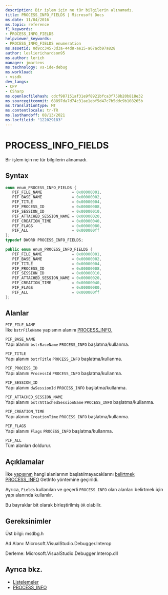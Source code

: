 ```yaml
---
description: Bir işlem için ne tür bilgilerin alınamadı.
title: PROCESS_INFO_FIELDS | Microsoft Docs
ms.date: 11/04/2016
ms.topic: reference
f1_keywords:
- PROCESS_INFO_FIELDS
helpviewer_keywords:
- PROCESS_INFO_FIELDS enumeration
ms.assetid: 0d9cc345-3d3a-44d8-ae15-a67acb97a828
author: leslierichardson95
ms.author: lerich
manager: jmartens
ms.technology: vs-ide-debug
ms.workload:
- vssdk
dev_langs:
- CPP
- CSharp
ms.openlocfilehash: cdcf987151af31e9f8921bfca3f758b20b818e32
ms.sourcegitcommit: 68897da7d74c31ae1ebf5d47c7b5ddc9b108265b
ms.translationtype: MT
ms.contentlocale: tr-TR
ms.lasthandoff: 08/13/2021
ms.locfileid: "122029183"
---
```

# <a name="process_info_fields"></a>PROCESS_INFO_FIELDS
Bir işlem için ne tür bilgilerin alınamadı.

## <a name="syntax"></a>Syntax

```cpp
enum enum_PROCESS_INFO_FIELDS { 
   PIF_FILE_NAME             = 0x00000001,
   PIF_BASE_NAME             = 0x00000002,
   PIF_TITLE                 = 0x00000004,
   PIF_PROCESS_ID            = 0x00000008,
   PIF_SESSION_ID            = 0x00000010,
   PIF_ATTACHED_SESSION_NAME = 0x00000020,
   PIF_CREATION_TIME         = 0x00000040,
   PIF_FLAGS                 = 0x00000080,
   PIF_ALL                   = 0x000000ff
};
typedef DWORD PROCESS_INFO_FIELDS;
```

```csharp
public enum enum_PROCESS_INFO_FIELDS { 
   PIF_FILE_NAME             = 0x00000001,
   PIF_BASE_NAME             = 0x00000002,
   PIF_TITLE                 = 0x00000004,
   PIF_PROCESS_ID            = 0x00000008,
   PIF_SESSION_ID            = 0x00000010,
   PIF_ATTACHED_SESSION_NAME = 0x00000020,
   PIF_CREATION_TIME         = 0x00000040,
   PIF_FLAGS                 = 0x00000080,
   PIF_ALL                   = 0x000000ff
};
```

## <a name="fields"></a>Alanlar
 `PIF_FILE_NAME`\
 İlke `bstrFileName` yapısının alanını [PROCESS_INFO.](../../../extensibility/debugger/reference/process-info.md)

 `PIF_BASE_NAME`\
 Yapı alanını `bstrBaseName` `PROCESS_INFO` başlatma/kullanma.

 `PIF_TITLE`\
 Yapı alanını `bstrTitle` `PROCESS_INFO` başlatma/kullanma.

 `PIF_PROCESS_ID`\
 Yapı alanını `ProcessId` `PROCESS_INFO` başlatma/kullanma.

 `PIF_SESSION_ID`\
 Yapı alanını `dwSessionId` `PROCESS_INFO` başlatma/kullanma.

 `PIF_ATTACHED_SESSION_NAME`\
 Yapı alanını `bstrAttachedSessionName` `PROCESS_INFO` başlatma/kullanma.

 `PIF_CREATION_TIME`\
 Yapı alanını `CreationTime` `PROCESS_INFO` başlatma/kullanma.

 `PIF_FLAGS`\
 Yapı alanını `Flags` `PROCESS_INFO` başlatma/kullanma.

 `PIF_ALL`\
 Tüm alanları doldurur.

## <a name="remarks"></a>Açıklamalar
 İlke [yapısının](../../../extensibility/debugger/reference/idebugprocess2-getinfo.md) hangi alanlarının başlatılmayacaklarını [belirtmek PROCESS_INFO](../../../extensibility/debugger/reference/process-info.md) GetInfo yöntemine geçirildi.

 Ayrıca, `Fields` kullanılan ve geçerli `PROCESS_INFO` olan alanları belirtmek için yapı alanında kullanılır.

 Bu bayraklar bit olarak birleştirilmiş `OR` olabilir.

## <a name="requirements"></a>Gereksinimler
 Üst bilgi: msdbg.h

 Ad Alanı: Microsoft.VisualStudio.Debugger.Interop

 Derleme: Microsoft.VisualStudio.Debugger.Interop.dll

## <a name="see-also"></a>Ayrıca bkz.
- [Listelemeler](../../../extensibility/debugger/reference/enumerations-visual-studio-debugging.md)
- [PROCESS_INFO](../../../extensibility/debugger/reference/process-info.md)
